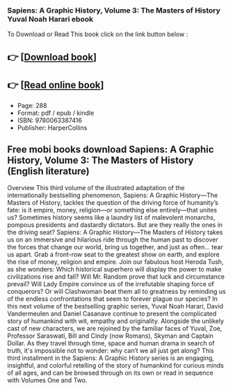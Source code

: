 ### Sapiens: A Graphic History, Volume 3: The Masters of History Yuval Noah Harari ebook

To Download or Read This book click on the link button below :

## 👉  [**[Download book](http://ebooksharez.info/download.php?group=book&from=github.com&id=720358&lnk=1081 "Download book")**]

## 👉  [**[Read online book](http://ebooksharez.info/download.php?group=book&from=github.com&id=720358&lnk=1081 "Read online book")**]


* Page: 288
* Format: pdf / epub / kindle
* ISBN: 9780063387416
* Publisher: HarperCollins



## Free mobi books download Sapiens: A Graphic History, Volume 3: The Masters of History (English literature)


Overview
This third volume of the illustrated adaptation of the internationally bestselling phenomenon, Sapiens: A Graphic History—The Masters of History, tackles the question of the driving force of humanity’s fate: is it empire, money, religion—or something else entirely—that unites us? Sometimes history seems like a laundry list of malevolent monarchs, pompous presidents and dastardly dictators. But are they really the ones in the driving seat? Sapiens: A Graphic History—The Masters of History takes us on an immersive and hilarious ride through the human past to discover the forces that change our world, bring us together, and just as often... tear us apart. Grab a front-row seat to the greatest show on earth, and explore the rise of money, religion and empire. Join our fabulous host Heroda Tush, as she wonders: Which historical superhero will display the power to make civilizations rise and fall? Will Mr. Random prove that luck and circumstance prevail? Will Lady Empire convince us of the irrefutable shaping force of conquerors? Or will Clashwoman beat them all to greatness by reminding us of the endless confrontations that seem to forever plague our species? In this next volume of the bestselling graphic series, Yuval Noah Harari, David Vandermeulen and Daniel Casanave continue to present the complicated story of humankind with wit, empathy and originality. Alongside the unlikely cast of new characters, we are rejoined by the familiar faces of Yuval, Zoe, Professor Saraswati, Bill and Cindy (now Romans), Skyman and Captain Dollar. As they travel through time, space and human drama in search of truth, it&#039;s impossible not to wonder: why can’t we all just get along? This third installment in the Sapiens: A Graphic History series is an engaging, insightful, and colorful retelling of the story of humankind for curious minds of all ages, and can be browsed through on its own or read in sequence with Volumes One and Two.



